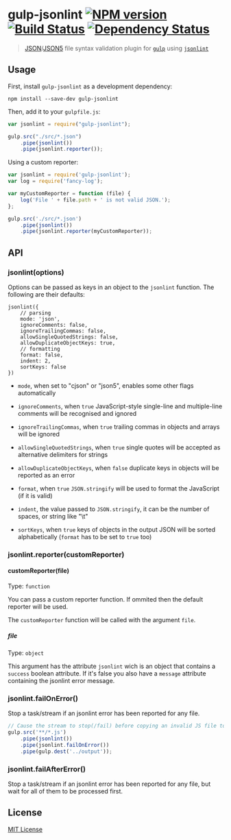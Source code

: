 # gulp-jsonlint [![NPM version][npm-image]][npm-url] [![Build Status][travis-image]][travis-url] [![Dependency Status][depstat-image]][depstat-url]

> [JSON]/[JSON5] file syntax validation plugin for [`gulp`] using [`jsonlint`]

## Usage

First, install `gulp-jsonlint` as a development dependency:

```shell
npm install --save-dev gulp-jsonlint
```

Then, add it to your `gulpfile.js`:

```javascript
var jsonlint = require("gulp-jsonlint");

gulp.src("./src/*.json")
    .pipe(jsonlint())
    .pipe(jsonlint.reporter());
```

Using a custom reporter:

```javascript
var jsonlint = require('gulp-jsonlint');
var log = require('fancy-log');

var myCustomReporter = function (file) {
    log('File ' + file.path + ' is not valid JSON.');
};

gulp.src('./src/*.json')
    .pipe(jsonlint())
    .pipe(jsonlint.reporter(myCustomReporter));
```

## API

### jsonlint(options)

Options can be passed as keys in an object to the `jsonlint` function. The following are their defaults:

    jsonlint({
        // parsing
        mode: 'json',
        ignoreComments: false,
        ignoreTrailingCommas: false,
        allowSingleQuotedStrings: false,
        allowDuplicateObjectKeys: true,
        // formatting
        format: false,
        indent: 2,
        sortKeys: false
    })

* `mode`, when set to "cjson" or "json5", enables some other flags automatically
* `ignoreComments`, when `true` JavaScript-style single-line and multiple-line comments will be recognised and ignored
* `ignoreTrailingCommas`, when `true` trailing commas in objects and arrays will be ignored
* `allowSingleQuotedStrings`, when `true` single quotes will be accepted as alternative delimiters for strings
* `allowDuplicateObjectKeys`, when `false` duplicate keys in objects will be reported as an error

* `format`, when `true` `JSON.stringify` will be used to format the JavaScript (if it is valid)
* `indent`, the value passed to `JSON.stringify`, it can be the number of spaces, or string like "\t"
* `sortKeys`, when `true` keys of objects in the output JSON will be sorted alphabetically (`format` has to be set to `true` too)

### jsonlint.reporter(customReporter)

#### customReporter(file)

Type: `function`

You can pass a custom reporter function. If ommited then the default reporter will be used.

The `customReporter` function will be called with the argument `file`.

##### file

Type: `object`

This argument has the attribute `jsonlint` wich is an object that contains a `success` boolean attribute. If it's false you also have a `message` attribute containing the jsonlint error message.

### jsonlint.failOnError()

Stop a task/stream if an jsonlint error has been reported for any file.

```javascript
// Cause the stream to stop(/fail) before copying an invalid JS file to the output directory
gulp.src('**/*.js')
	.pipe(jsonlint())
	.pipe(jsonlint.failOnError())
	.pipe(gulp.dest('../output'));
```

### jsonlint.failAfterError()

Stop a task/stream if an jsonlint error has been reported for any file, but wait for all of them to be processed first.

## License

[MIT License]

[npm-url]: https://npmjs.org/package/gulp-jsonlint
[npm-image]: https://badge.fury.io/js/gulp-jsonlint.svg

[travis-url]: http://travis-ci.org/rogeriopvl/gulp-jsonlint
[travis-image]: https://secure.travis-ci.org/rogeriopvl/gulp-jsonlint.svg?branch=master

[depstat-url]: https://david-dm.org/rogeriopvl/gulp-jsonlint
[depstat-image]: https://david-dm.org/rogeriopvl/gulp-jsonlint.svg

[MIT License]: http://en.wikipedia.org/wiki/MIT_License
[`gulp`]: http://gulpjs.com/
[`jsonlint`]: https://prantlf.github.io/jsonlint/
[JSON]: https://tools.ietf.org/html/rfc8259
[JSON5]: https://spec.json5.org

